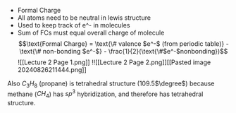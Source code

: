 -  Formal Charge
- All atoms need to be neutral in lewis structure
- Used to keep track of e^- in molecules
- Sum of FCs must equal overall charge of molecule
$$\text{Formal Charge} = \text{\# valence $e^-$ (from periodic table)} - \text{\# non-bonding $e^-$} - \frac{1}{2}(\text{\#$e^-$nonbonding})$$
![[Lecture 2 Page 1.png]]
!![[Lecture 2 Page 2.png]][[Pasted image 20240826211444.png]]

Also $C_3H_8$ (propane) is tetrahedral structure (109.5$\degree$) because methane ($CH_4$) has $sp^3$ hybridization, and therefore has tetrahedral structure.